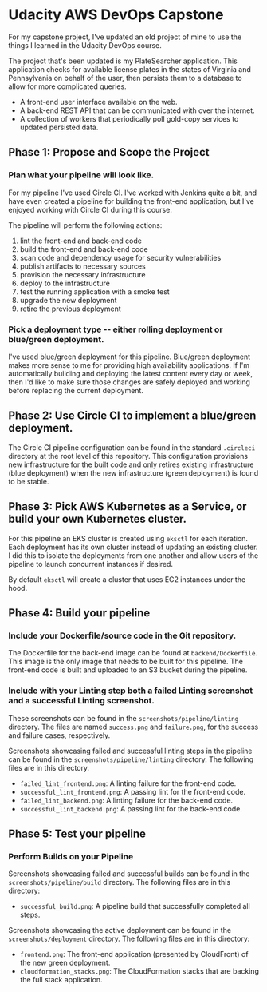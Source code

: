# Udacity AWS DevOps Capstone

For my capstone project, I've updated an old project of mine to use the things I learned in the
Udacity DevOps course.

The project that's been updated is my PlateSearcher application. This application checks for available license plates in the states of Virginia and Pennsylvania on behalf of the user, then persists them to a database to allow for more complicated queries.

  * A front-end user interface available on the web.
  * A back-end REST API that can be communicated with over the internet.
  * A collection of workers that periodically poll gold-copy services to updated persisted data.

## Phase 1: Propose and Scope the Project

### Plan what your pipeline will look like.
For my pipeline I've used Circle CI. I've worked with Jenkins quite a bit, and have even created a pipeline for building the front-end application, but I've enjoyed working with Circle CI during this course.

The pipeline will perform the following actions:
 1. lint the front-end and back-end code
 2. build the front-end and back-end code
 3. scan code and dependency usage for security vulnerabilities
 4. publish artifacts to necessary sources
 5. provision the necessary infrastructure
 6. deploy to the infrastructure
 7. test the running application with a smoke test
 8. upgrade the new deployment
 9. retire the previous deployment

### Pick a deployment type -- either rolling deployment or blue/green deployment.
I've used blue/green deployment for this pipeline. Blue/green deployment makes more sense to me for providing high availability applications. If I'm automatically building and deploying the latest content every day or week, then I'd like to make sure those changes are safely deployed and working before replacing the current deployment.

## Phase 2: Use Circle CI to implement a blue/green deployment.
The Circle CI pipeline configuration can be found in the standard `.circleci` directory at the root level of this repository. This configuration provisions new infrastructure for the built code and only retires existing infrastructure (blue deployment) when the new infrastructure (green deployment) is found to be stable. 

## Phase 3: Pick AWS Kubernetes as a Service, or build your own Kubernetes cluster.
For this pipeline an EKS cluster is created using `eksctl` for each iteration. Each deployment has its own cluster instead of updating an existing cluster. I did this to isolate the deployments from one another and allow users of the pipeline to launch concurrent instances if desired.

By default `eksctl` will create a cluster that uses EC2 instances under the hood.

## Phase 4: Build your pipeline

### Include your Dockerfile/source code in the Git repository.
The Dockerfile for the back-end image can be found at `backend/Dockerfile`. This image is the only image that needs to be built for this pipeline. The front-end code is built and uploaded to an S3 bucket during the pipeline.

### Include with your Linting step both a failed Linting screenshot and a successful Linting screenshot.
These screenshots can be found in the `screenshots/pipeline/linting` directory. The files are named `success.png` and `failure.png`, for the success and failure cases, respectively.

Screenshots showcasing failed and successful linting steps in the pipeline can be found in the `screenshots/pipeline/linting` directory. The following files are in this directory.
  * `failed_lint_frontend.png`: A linting failure for the front-end code.
  * `successful_lint_frontend.png`: A passing lint for the front-end code.
  * `failed_lint_backend.png`: A linting failure for the back-end code.
  * `successful_lint_backend.png`: A passing lint for the back-end code.

## Phase 5: Test your pipeline

### Perform Builds on your Pipeline
Screenshots showcasing failed and successful builds can be found in the `screenshots/pipeline/build` directory. The following files are in this directory:
  * `successful_build.png`: A pipeline build that successfully completed all steps.

Screenshots showcasing the active deployment can be found in the `screenshots/deployment` directory. The following files are in this directory:
  * `frontend.png`: The front-end application (presented by CloudFront) of the new green deployment.
  * `cloudformation_stacks.png`: The CloudFormation stacks that are backing the full stack application.